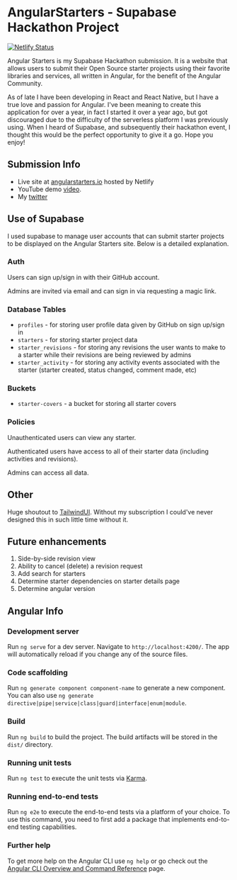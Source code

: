 # AngularStarters - Supabase Hackathon Project

[![Netlify Status](https://api.netlify.com/api/v1/badges/e41adaa8-41de-4683-b15e-3907d49d6840/deploy-status)](https://app.netlify.com/sites/sharp-khorana-bcaab1/deploys)

Angular Starters is my Supabase Hackathon submission. It is a website that allows users to submit their Open Source starter projects using their favorite libraries and services, all written in Angular, for the benefit of the Angular Community.

As of late I have been developing in React and React Native, but I have a true love and passion for Angular. I've been meaning to create this application for over a year, in fact I started it over a year ago, but got discouraged due to the difficulty of the serverless platform I was previously using. When I heard of Supabase, and subsequently their hackathon event, I thought this would be the perfect opportunity to give it a go. Hope you enjoy!

## Submission Info

- Live site at [angularstarters.io](https://angularstarters.io) hosted by Netlify
- YouTube demo [video](https://youtu.be/_8zkXY7QBHM).
- My [twitter](https://twitter.com/jacobneterer)

## Use of Supabase

I used supabase to manage user accounts that can submit starter projects to be displayed on the Angular Starters site. Below is a detailed explanation.

### Auth

Users can sign up/sign in with their GitHub account.

Admins are invited via email and can sign in via requesting a magic link.

### Database Tables

- `profiles` - for storing user profile data given by GitHub on sign up/sign in
- `starters` - for storing starter project data
- `starter_revisions` - for storing any revisions the user wants to make to a starter while their revisions are being reviewed by admins
- `starter_activity` - for storing any activity events associated with the starter (starter created, status changed, comment made, etc)

### Buckets

- `starter-covers` - a bucket for storing all starter covers

### Policies

Unauthenticated users can view any starter.

Authenticated users have access to all of their starter data (including activities and revisions).

Admins can access all data.

## Other

Huge shoutout to [TailwindUI](https://tailwindui.com/). Without my subscription I could've never designed this in such little time without it.

## Future enhancements

1. Side-by-side revision view
2. Ability to cancel (delete) a revision request
3. Add search for starters
4. Determine starter dependencies on starter details page
5. Determine angular version

## Angular Info

### Development server

Run `ng serve` for a dev server. Navigate to `http://localhost:4200/`. The app will automatically reload if you change any of the source files.

### Code scaffolding

Run `ng generate component component-name` to generate a new component. You can also use `ng generate directive|pipe|service|class|guard|interface|enum|module`.

### Build

Run `ng build` to build the project. The build artifacts will be stored in the `dist/` directory.

### Running unit tests

Run `ng test` to execute the unit tests via [Karma](https://karma-runner.github.io).

### Running end-to-end tests

Run `ng e2e` to execute the end-to-end tests via a platform of your choice. To use this command, you need to first add a package that implements end-to-end testing capabilities.

### Further help

To get more help on the Angular CLI use `ng help` or go check out the [Angular CLI Overview and Command Reference](https://angular.io/cli) page.
